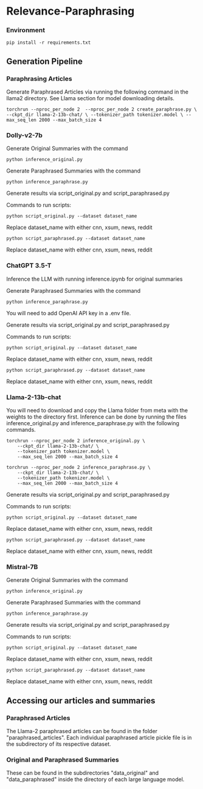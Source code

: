 # Relevance-Paraphrasing

### Environment

```
pip install -r requirements.txt

```

## Generation Pipeline

### Paraphrasing Articles

Generate Paraphrased Articles via running the following command in the llama2 directory. See Llama section for model downloading details.

```
torchrun --nproc_per_node 2  --nproc_per_node 2 create_paraphrase.py \ --ckpt_dir llama-2-13b-chat/ \ --tokenizer_path tokenizer.model \ --max_seq_len 2000 --max_batch_size 4

```

### Dolly-v2-7b

Generate Original Summaries with the command

```
python inference_original.py

```

Generate Paraphrased Summaries with the command

```
python inference_paraphrase.py

```

Generate results via script_original.py and script_paraphrased.py

Commands to run scripts:

```
python script_original.py --dataset dataset_name 

```
Replace dataset_name with either cnn, xsum, news, reddit


```
python script_paraphrased.py --dataset dataset_name 

```
Replace dataset_name with either cnn, xsum, news, reddit 



### ChatGPT 3.5-T

Inference the LLM with running inference.ipynb for original summaries

Generate Paraphrased Summaries with the command

```
python inference_paraphrase.py

```

You will need to add OpenAI API key in a .env file.


Generate results via script_original.py and script_paraphrased.py

Commands to run scripts:

```
python script_original.py --dataset dataset_name 

```
Replace dataset_name with either cnn, xsum, news, reddit


```
python script_paraphrased.py --dataset dataset_name 

```
Replace dataset_name with either cnn, xsum, news, reddit 


### Llama-2-13b-chat

You will need to download and copy the Llama folder from meta with the weights to the directory first.
Inference can be done by running the files inference_original.py and inference_paraphrase.py with the following commands.

```
torchrun --nproc_per_node 2 inference_original.py \
    --ckpt_dir llama-2-13b-chat/ \
    --tokenizer_path tokenizer.model \
    --max_seq_len 2000 --max_batch_size 4

```

```
torchrun --nproc_per_node 2 inference_paraphrase.py \
    --ckpt_dir llama-2-13b-chat/ \
    --tokenizer_path tokenizer.model \
    --max_seq_len 2000 --max_batch_size 4

```


Generate results via script_original.py and script_paraphrased.py

Commands to run scripts:

```
python script_original.py --dataset dataset_name 

```
Replace dataset_name with either cnn, xsum, news, reddit


```
python script_paraphrased.py --dataset dataset_name 

```
Replace dataset_name with either cnn, xsum, news, reddit 

### Mistral-7B

Generate Original Summaries with the command

```
python inference_original.py

```

Generate Paraphrased Summaries with the command

```
python inference_paraphrase.py

```

Generate results via script_original.py and script_paraphrased.py

Commands to run scripts:

```
python script_original.py --dataset dataset_name 

```
Replace dataset_name with either cnn, xsum, news, reddit

```
python script_paraphrased.py --dataset dataset_name 

```
Replace dataset_name with either cnn, xsum, news, reddit 


## Accessing our articles and summaries

### Paraphrased Articles

The Llama-2 paraphrased articles can be found in the folder "paraphrased_articles". Each individual paraphrased article pickle file is in the subdirectory of its respective dataset. 

### Original and Paraphrased Summaries

These can be found in the subdirectories "data_original" and "data_paraphrased" inside the directory of each large language model. 
